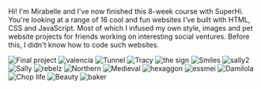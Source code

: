 Hi! I'm Mirabelle and I've now finished this 8-week course with SuperHi. 
You're looking at a range of 16 cool and fun websites I've built with HTML, CSS and JavaScript. 
Most of which I infused my own style, images and pet website projects for friends working on interesting 
social ventures. Before this, I didn't know how to code such websites.

![Final project](https://github.com/user-attachments/assets/f066fd8e-922e-485d-8449-af0917eebbe9)
![valencia](https://github.com/user-attachments/assets/5c08e3fc-58ed-4afe-bcd6-d69d9bef1078)
![Tunnel](https://github.com/user-attachments/assets/ad4cbf33-f711-4e26-a372-d4538d0e7854)
![Tracy](https://github.com/user-attachments/assets/815708f2-b7d4-4129-880c-4f0b9b8b9b30)
![the sign](https://github.com/user-attachments/assets/78f2d49d-7ceb-4128-a115-93a4e531d543)
![Smiles](https://github.com/user-attachments/assets/377632f5-6aba-4025-95cd-12d53b4d8138)
![sally2](https://github.com/user-attachments/assets/0acce81a-5f36-40b8-8ae4-4d143fde9bd6)
![Sally](https://github.com/user-attachments/assets/196a118c-570d-44c7-a085-d1d519a6349c)
![rebelz](https://github.com/user-attachments/assets/9f6d32a3-3c62-4d09-bbb3-0c33e5575ca6)
![Northern](https://github.com/user-attachments/assets/31784a25-277b-4826-a976-bebb51429c4f)
![Medieval](https://github.com/user-attachments/assets/94397013-2499-4284-8e2b-5ea63ca870d5)
![hexaggon](https://github.com/user-attachments/assets/9efc6354-c0e9-4f6b-b187-474a62022170)
![essmei](https://github.com/user-attachments/assets/f5039576-a40c-4dfd-b40c-c75ebf0c3f70)
![Damilola](https://github.com/user-attachments/assets/f90e9c12-c2b5-42ac-bc18-2f07dcc41cf2)
![Chop life](https://github.com/user-attachments/assets/7761865e-a2d9-436f-87df-0427e856224a)
![Beauty](https://github.com/user-attachments/assets/0d4add96-bb77-47e2-be07-2450bca5fd5e)
![baker](https://github.com/user-attachments/assets/4fc80923-7c18-4f78-aa4a-0158c3afbbc2)
